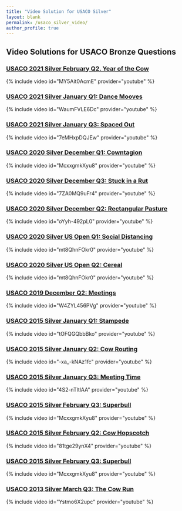 ```yaml
---
title: "Video Solution for USACO Silver"
layout: blank
permalink: /usaco_silver_video/
author_profile: true
---
```


## Video Solutions for USACO Bronze Questions

### [USACO 2021 Silver February Q2. Year of the Cow](http://www.usaco.org/index.php?page=viewproblem2&cpid=1111)

{% include video id="MY5Ait0AcmE" provider="youtube" %}


### [USACO 2021 Silver January Q1: Dance Mooves](http://www.usaco.org/index.php?page=viewproblem2&cpid=1086)

{% include video id="WaumFVLE6Dc" provider="youtube" %}


### [USACO 2021 Silver January Q3: Spaced Out](http://www.usaco.org/index.php?page=viewproblem2&cpid=1088)

{% include video id="7eMHxpDQJEw" provider="youtube" %}


### [USACO 2020 Silver December Q1: Cowntagion](http://www.usaco.org/index.php?page=viewproblem2&cpid=1062)

{% include video id="McxxgmkXyu8" provider="youtube" %}


### [USACO 2020 Silver December Q3: Stuck in a Rut](http://www.usaco.org/index.php?page=viewproblem2&cpid=1064)

{% include video id="7ZA0MQ9uFr4" provider="youtube" %}


### [USACO 2020 Silver December Q2: Rectangular Pasture](http://www.usaco.org/index.php?page=viewproblem2&cpid=1063)

{% include video id="oYyh-492pL0" provider="youtube" %}


### [USACO 2020 Silver US Open Q1: Social Distancing](http://www.usaco.org/index.php?page=viewproblem2&cpid=1038)

{% include video id="mt8QhnFOkr0" provider="youtube" %}


### [USACO 2020 Silver US Open Q2: Cereal](http://www.usaco.org/index.php?page=viewproblem2&cpid=1039)

{% include video id="mt8QhnFOkr0" provider="youtube" %}


### [USACO 2019 December Q2: Meetings](http://www.usaco.org/index.php?page=viewproblem2&cpid=967)

{% include video id="W4ZYL456PVg" provider="youtube" %}


### [USACO 2015 Silver January Q1: Stampede](http://www.usaco.org/index.php?page=viewproblem2&cpid=511)

{% include video id="tOFQGQbbBko" provider="youtube" %}


### [USACO 2015 Silver January Q2: Cow Routing](http://www.usaco.org/index.php?page=viewproblem2&cpid=512)

{% include video id="-xa_-kNAz1fc" provider="youtube" %}


### [USACO 2015 Silver January Q3: Meeting Time](http://www.usaco.org/index.php?page=viewproblem2&cpid=513)

{% include video id="4S2-nTltlAA" provider="youtube" %}


### [USACO 2015 Silver February Q3: Superbull](http://www.usaco.org/index.php?page=viewproblem2&cpid=531)

{% include video id="McxxgmkXyu8" provider="youtube" %}


### [USACO 2015 Silver February Q2: Cow Hopscotch](http://www.usaco.org/index.php?page=viewproblem2&cpid=530)

{% include video id="81tge29ynX4" provider="youtube" %}


### [USACO 2015 Silver February Q3: Superbull](http://www.usaco.org/index.php?page=viewproblem2&cpid=531)

{% include video id="McxxgmkXyu8" provider="youtube" %}


### [USACO 2013 Silver March Q3: The Cow Run](http://www.usaco.org/index.php?page=viewproblem2&cpid=264)

{% include video id="Ystmo6X2upc" provider="youtube" %}

